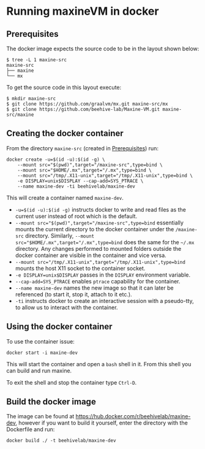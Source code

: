 # Running maxineVM in docker

## Prerequisites

The docker image expects the source code to be in the layout shown below:

```
$ tree -L 1 maxine-src
maxine-src
├── maxine
└── mx
```

To get the source code in this layout execute:

```
$ mkdir maxine-src
$ git clone https://github.com/graalvm/mx.git maxine-src/mx
$ git clone https://github.com/beehive-lab/Maxine-VM.git maxine-src/maxine
```

## Creating the docker container

From the directory `maxine-src` (created in [Prerequisites](#prerequisites)) run:

```
docker create -u=$(id -u):$(id -g) \
    --mount src="$(pwd)",target="/maxine-src",type=bind \
    --mount src="$HOME/.mx",target="/.mx",type=bind \
    --mount src="/tmp/.X11-unix",target="/tmp/.X11-unix",type=bind \
    -e DISPLAY=unix$DISPLAY --cap-add=SYS_PTRACE \
    --name maxine-dev -ti beehivelab/maxine-dev
```

This will create a container named `maxine-dev`.

- `-u=$(id -u):$(id -g)` instructs docker to write and read files as the current user instead of root which is the default.
- `--mount src="$(pwd)",target="/maxine-src",type=bind` essentially mounts the current directory to the docker container under the `/maxine-src` directory.
  Similarly, `--mount src="$HOME/.mx",target="/.mx",type=bind` does the same for the `~/.mx` directory.
  Any changes performed to mounted folders outside the docker container are visible in the container and vice versa.
- `--mount src="/tmp/.X11-unix",target="/tmp/.X11-unix",type=bind` mounts the host X11 socket to the container socket.
- `-e DISPLAY=unix$DISPLAY` passes in the `DISPLAY` environment variable.
- `--cap-add=SYS_PTRACE` enables `ptrace` capability for the container.
- `--name maxine-dev` names the new image so that it can later be referenced (to start it, stop it, attach to it etc.).
- `-ti` instructs docker to create an interactive session with a pseudo-tty, to allow us to interact with the container.

## Using the docker container

To use the container issue:

```
docker start -i maxine-dev
```

This will start the container and open a `bash` shell in it.
From this shell you can build and run maxine.

To exit the shell and stop the container type `Ctrl-D`.

## Build the docker image

The image can be found at https://hub.docker.com/r/beehivelab/maxine-dev, however if you want to build it yourself,
enter the directory with the Dockerfile and run:

```
docker build ./ -t beehivelab/maxine-dev
```
